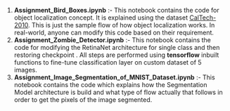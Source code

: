 1. **Assignment_Bird_Boxes.ipynb** :- This notebook contains the code for object localization concept. It is explained using the dataset [CalTech-2010](https://www.vision.caltech.edu/datasets/). This is just the sample flow of how object localization works. In real-world, anyone can modify this code based on their requirement.
2. **Assignment_Zombie_Detector.ipynb** :- This notebook contains the code for modifying the RetinaNet architecture for single class and then restoring checkpoint . All steps are performed using **tensorflow** inbuilt functions to fine-tune classification layer on custom dataset of 5 images. 
3. **Assignment_Image_Segmentation_of_MNIST_Dataset.ipynb** :- This notebook contains the code which explains how the Segmentation Model architecture is build and what type of flow actually that follows in order to get the pixels of the image segmented.